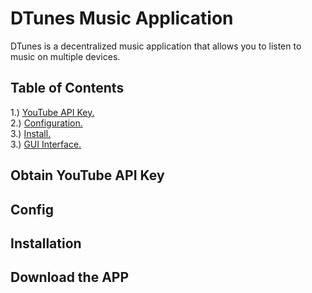 # DTunes Music Application
DTunes is a decentralized music application that allows you to listen to music on multiple devices. 
## Table of Contents

 
1.) [YouTube API Key. ](#youtubekey)    
2.) [Configuration. ](#config)   
3.) [Install. ](#install)   
3.) [GUI Interface. ](#GUI)  

<a name="youtubekey"></a> 
<a name="config"></a> 
<a name="install"></a> 
<a name="GUI"></a> 

## Obtain YouTube API Key
## Config
## Installation
## Download the APP
